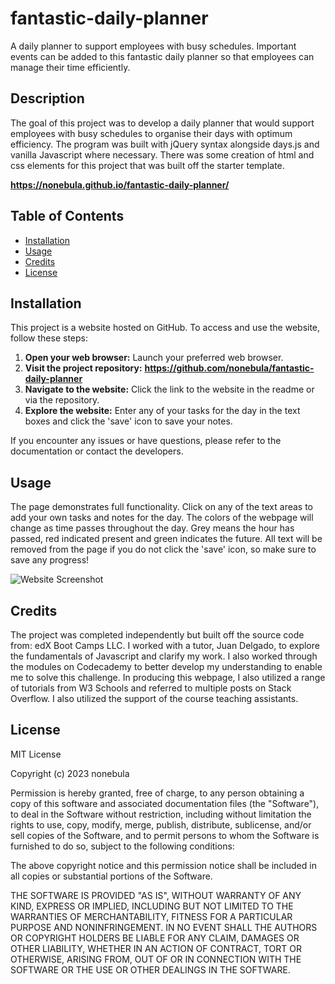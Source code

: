 # fantastic-daily-planner
A daily planner to support employees with busy schedules. Important events can be added to this fantastic daily planner so that employees can manage their time efficiently.

## Description 
The goal of this project was to develop a daily planner that would support employees with busy schedules to organise their days with optimum efficiency. The program was built with jQuery syntax alongside days.js and vanilla Javascript where necessary. There was some creation of html and css elements for this project that was built off the starter template. 

**https://nonebula.github.io/fantastic-daily-planner/**

## Table of Contents

* [Installation](#installation)
* [Usage](#usage)
* [Credits](#credits)
* [License](#license)


## Installation
This project is a website hosted on GitHub. To access and use the website, follow these steps:

1. **Open your web browser:** Launch your preferred web browser.
2. **Visit the project repository:** **https://github.com/nonebula/fantastic-daily-planner**
3. **Navigate to the website:** Click the link to the website in the readme or via the repository.
4. **Explore the website:** Enter any of your tasks for the day in the text boxes and click the 'save' icon to save your notes. 

If you encounter any issues or have questions, please refer to the documentation or contact the developers.

## Usage 
The page demonstrates full functionality. Click on any of the text areas to add your own tasks and notes for the day. The colors of the webpage will change as time passes throughout the day. Grey means the hour has passed, red indicated present and green indicates the future. All text will be removed from the page if you do not click the 'save' icon, so make sure to save any progress!

![Website Screenshot](./assets/images/home.png)

## Credits

The project was completed independently but built off the source code from: edX Boot Camps LLC. I worked with a tutor, Juan Delgado, to explore the fundamentals of Javascript and clarify my work. I also worked through the modules on Codecademy to better develop my understanding to enable me to solve this challenge. In producing this webpage, I also utilized a range of tutorials from W3 Schools and referred to multiple posts on Stack Overflow. I also utilized the support of the course teaching assistants.

## License

MIT License

Copyright (c) 2023 nonebula

Permission is hereby granted, free of charge, to any person obtaining a copy
of this software and associated documentation files (the "Software"), to deal
in the Software without restriction, including without limitation the rights
to use, copy, modify, merge, publish, distribute, sublicense, and/or sell
copies of the Software, and to permit persons to whom the Software is
furnished to do so, subject to the following conditions:

The above copyright notice and this permission notice shall be included in all
copies or substantial portions of the Software.

THE SOFTWARE IS PROVIDED "AS IS", WITHOUT WARRANTY OF ANY KIND, EXPRESS OR
IMPLIED, INCLUDING BUT NOT LIMITED TO THE WARRANTIES OF MERCHANTABILITY,
FITNESS FOR A PARTICULAR PURPOSE AND NONINFRINGEMENT. IN NO EVENT SHALL THE
AUTHORS OR COPYRIGHT HOLDERS BE LIABLE FOR ANY CLAIM, DAMAGES OR OTHER
LIABILITY, WHETHER IN AN ACTION OF CONTRACT, TORT OR OTHERWISE, ARISING FROM,
OUT OF OR IN CONNECTION WITH THE SOFTWARE OR THE USE OR OTHER DEALINGS IN THE
SOFTWARE.